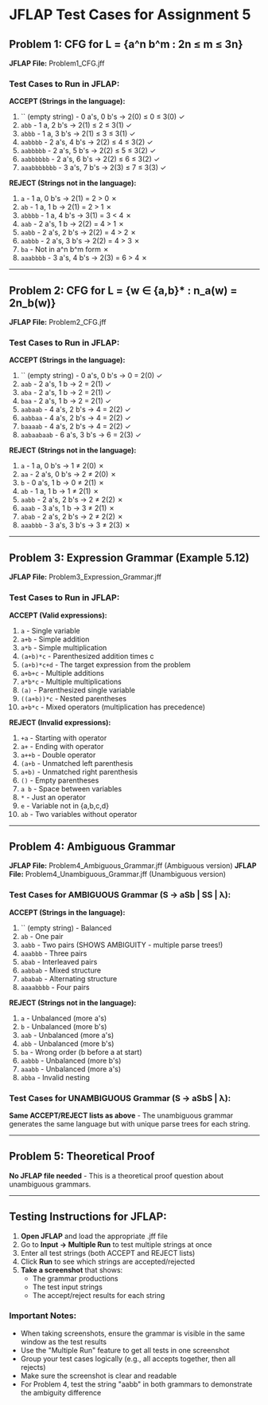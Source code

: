 # JFLAP Test Cases for Assignment 5

## Problem 1: CFG for L = {a^n b^m : 2n ≤ m ≤ 3n}

**JFLAP File:** Problem1_CFG.jff

### Test Cases to Run in JFLAP:

**ACCEPT (Strings in the language):**
1. `` (empty string) - 0 a's, 0 b's → 2(0) ≤ 0 ≤ 3(0) ✓
2. `abb` - 1 a, 2 b's → 2(1) ≤ 2 ≤ 3(1) ✓
3. `abbb` - 1 a, 3 b's → 2(1) ≤ 3 ≤ 3(1) ✓
4. `aabbbb` - 2 a's, 4 b's → 2(2) ≤ 4 ≤ 3(2) ✓
5. `aabbbbb` - 2 a's, 5 b's → 2(2) ≤ 5 ≤ 3(2) ✓
6. `aabbbbbb` - 2 a's, 6 b's → 2(2) ≤ 6 ≤ 3(2) ✓
7. `aaabbbbbbb` - 3 a's, 7 b's → 2(3) ≤ 7 ≤ 3(3) ✓

**REJECT (Strings not in the language):**
1. `a` - 1 a, 0 b's → 2(1) = 2 > 0 ✗
2. `ab` - 1 a, 1 b → 2(1) = 2 > 1 ✗
3. `abbbb` - 1 a, 4 b's → 3(1) = 3 < 4 ✗
4. `aab` - 2 a's, 1 b → 2(2) = 4 > 1 ✗
5. `aabb` - 2 a's, 2 b's → 2(2) = 4 > 2 ✗
6. `aabbb` - 2 a's, 3 b's → 2(2) = 4 > 3 ✗
7. `ba` - Not in a^n b^m form ✗
8. `aaabbbb` - 3 a's, 4 b's → 2(3) = 6 > 4 ✗

---

## Problem 2: CFG for L = {w ∈ {a,b}* : n_a(w) = 2n_b(w)}

**JFLAP File:** Problem2_CFG.jff

### Test Cases to Run in JFLAP:

**ACCEPT (Strings in the language):**
1. `` (empty string) - 0 a's, 0 b's → 0 = 2(0) ✓
2. `aab` - 2 a's, 1 b → 2 = 2(1) ✓
3. `aba` - 2 a's, 1 b → 2 = 2(1) ✓
4. `baa` - 2 a's, 1 b → 2 = 2(1) ✓
5. `aabaab` - 4 a's, 2 b's → 4 = 2(2) ✓
6. `aabbaa` - 4 a's, 2 b's → 4 = 2(2) ✓
7. `baaaab` - 4 a's, 2 b's → 4 = 2(2) ✓
8. `aabaabaab` - 6 a's, 3 b's → 6 = 2(3) ✓

**REJECT (Strings not in the language):**
1. `a` - 1 a, 0 b's → 1 ≠ 2(0) ✗
2. `aa` - 2 a's, 0 b's → 2 ≠ 2(0) ✗
3. `b` - 0 a's, 1 b → 0 ≠ 2(1) ✗
4. `ab` - 1 a, 1 b → 1 ≠ 2(1) ✗
5. `aabb` - 2 a's, 2 b's → 2 ≠ 2(2) ✗
6. `aaab` - 3 a's, 1 b → 3 ≠ 2(1) ✗
7. `abab` - 2 a's, 2 b's → 2 ≠ 2(2) ✗
8. `aaabbb` - 3 a's, 3 b's → 3 ≠ 2(3) ✗

---

## Problem 3: Expression Grammar (Example 5.12)

**JFLAP File:** Problem3_Expression_Grammar.jff

### Test Cases to Run in JFLAP:

**ACCEPT (Valid expressions):**
1. `a` - Single variable
2. `a+b` - Simple addition
3. `a*b` - Simple multiplication
4. `(a+b)*c` - Parenthesized addition times c
5. `(a+b)*c+d` - The target expression from the problem
6. `a+b+c` - Multiple additions
7. `a*b*c` - Multiple multiplications
8. `(a)` - Parenthesized single variable
9. `((a+b))*c` - Nested parentheses
10. `a+b*c` - Mixed operators (multiplication has precedence)

**REJECT (Invalid expressions):**
1. `+a` - Starting with operator
2. `a+` - Ending with operator
3. `a++b` - Double operator
4. `(a+b` - Unmatched left parenthesis
5. `a+b)` - Unmatched right parenthesis
6. `()` - Empty parentheses
7. `a b` - Space between variables
8. `*` - Just an operator
9. `e` - Variable not in {a,b,c,d}
10. `ab` - Two variables without operator

---

## Problem 4: Ambiguous Grammar

**JFLAP File:** Problem4_Ambiguous_Grammar.jff (Ambiguous version)
**JFLAP File:** Problem4_Unambiguous_Grammar.jff (Unambiguous version)

### Test Cases for AMBIGUOUS Grammar (S → aSb | SS | λ):

**ACCEPT (Strings in the language):**
1. `` (empty string) - Balanced
2. `ab` - One pair
3. `aabb` - Two pairs (SHOWS AMBIGUITY - multiple parse trees!)
4. `aaabbb` - Three pairs
5. `abab` - Interleaved pairs
6. `aabbab` - Mixed structure
7. `ababab` - Alternating structure
8. `aaaabbbb` - Four pairs

**REJECT (Strings not in the language):**
1. `a` - Unbalanced (more a's)
2. `b` - Unbalanced (more b's)
3. `aab` - Unbalanced (more a's)
4. `abb` - Unbalanced (more b's)
5. `ba` - Wrong order (b before a at start)
6. `aabbb` - Unbalanced (more b's)
7. `aaabb` - Unbalanced (more a's)
8. `abba` - Invalid nesting

### Test Cases for UNAMBIGUOUS Grammar (S → aSbS | λ):

**Same ACCEPT/REJECT lists as above** - The unambiguous grammar generates the same language but with unique parse trees for each string.

---

## Problem 5: Theoretical Proof

**No JFLAP file needed** - This is a theoretical proof question about unambiguous grammars.

---

## Testing Instructions for JFLAP:

1. **Open JFLAP** and load the appropriate .jff file
2. Go to **Input → Multiple Run** to test multiple strings at once
3. Enter all test strings (both ACCEPT and REJECT lists)
4. Click **Run** to see which strings are accepted/rejected
5. **Take a screenshot** that shows:
   - The grammar productions
   - The test input strings
   - The accept/reject results for each string

### Important Notes:

- When taking screenshots, ensure the grammar is visible in the same window as the test results
- Use the "Multiple Run" feature to get all tests in one screenshot
- Group your test cases logically (e.g., all accepts together, then all rejects)
- Make sure the screenshot is clear and readable
- For Problem 4, test the string "aabb" in both grammars to demonstrate the ambiguity difference